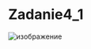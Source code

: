 # Zadanie4_1
![изображение](https://user-images.githubusercontent.com/67797785/236456145-ade02377-37fd-4e77-aac8-7ffcd8022263.png)

